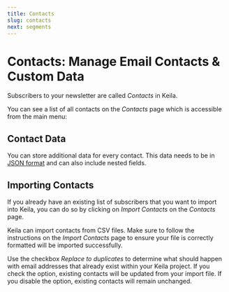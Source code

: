 ```yaml
---
title: Contacts
slug: contacts
next: segments
---
```


# Contacts: Manage Email Contacts & Custom Data

Subscribers to your newsletter are called *Contacts* in Keila.

You can see a list of all contacts on the *Contacts* page which is accessible
from the main menu:

<docs-image src="docs/contacts.png" alt="Screenshot of the contacts overview page in Keila"></docs-image>

## Contact Data

You can store additional data for every contact. This data needs to be in [JSON format](https://en.wikipedia.org/wiki/JSON) and can also include nested fields.

<docs-image src="docs/contact.png" alt="Screenshot of editing a contact with custom data in Keila"></docs-image>

## Importing Contacts

If you already have an existing list of subscribers that you want to import into
Keila, you can do so by clicking on *Import Contacts* on the *Contacts* page.

Keila can import contacts from CSV files. Make sure to follow the instructions
on the *Import Contacts* page to ensure your file is correctly formatted will be
imported successfully.

Use the checkbox *Replace to duplicates* to determine what should happen with
email addresses that already exist within your Keila project. If you check the
option, existing contacts will be updated from your import file. If you disable
the option, existing contacts will remain unchanged.

<docs-image src="docs/contacts-import.png" alt="Screenshot of the contacts import page in Keila"></docs-image>
